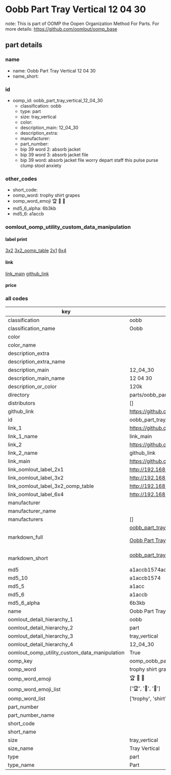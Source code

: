 # Oobb Part Tray Vertical 12 04 30  

note: This is part of OOMP the Oopen Organization Method For Parts. For more details: https://github.com/oomlout/oomp_base

##  part details





### name
* name: Oobb Part Tray Vertical 12 04 30
* name_short: 
### id
* oomp_id: oobb_part_tray_vertical_12_04_30
  * classification: oobb
  * type: part
  * size: tray_vertical
  * color: 
  * description_main: 12_04_30
  * description_extra: 
  * manufacturer: 
  * part_number: 
  * bip 39 word 2: absorb jacket
  * bip 39 word 3: absorb jacket file
  * bip 39 word: absorb jacket file worry depart staff this pulse purse clump stool anxiety

### other_codes
* short_code: 
* oomp_word: trophy shirt grapes
* oomp_word_emoji :trophy: :shirt: :grapes:
* md5_6_alpha: 6b3kb
* md5_6: a1accb






### oomlout_oomp_utility_custom_data_manipulation
#### label print
[3x2](http://192.168.1.245:1112/?label=oomp%206b3kb)
[3x2_oomp_table](http://192.168.1.107:1112/?label=oomp%206b3kb)
[2x1](http://192.168.1.242:1112/?label=oomp%206b3kb)
[6x4](http://192.168.1.55:1112/?label=oomp%206b3kb)    

#### link

[link_main](https://github.com/oomlout/oomlout_oomp_current_version_messy/tree/main/parts/oobb_part_tray_vertical_12_04_30) [github_link](https://github.com/oomlout/oomlout_oomp_part_src/tree/main/parts/oobb_part_tray_vertical_12_04_30)                             

#### price







### all codes 
| key | value |  
| --- | --- |  
| classification | oobb |  
| classification_name | Oobb |  
| color |  |  
| color_name |  |  
| description_extra |  |  
| description_extra_name |  |  
| description_main | 12_04_30 |  
| description_main_name | 12 04 30 |  
| description_or_color | 120k |  
| directory | parts/oobb_part_tray_vertical_12_04_30 |  
| distributors | [] |  
| github_link | https://github.com/oomlout/oomlout_oomp_part_src/tree/main/parts/oobb_part_tray_vertical_12_04_30 |  
| id | oobb_part_tray_vertical_12_04_30 |  
| link_1 | https://github.com/oomlout/oomlout_oomp_current_version_messy/tree/main/parts/oobb_part_tray_vertical_12_04_30 |  
| link_1_name | link_main |  
| link_2 | https://github.com/oomlout/oomlout_oomp_part_src/tree/main/parts/oobb_part_tray_vertical_12_04_30 |  
| link_2_name | github_link |  
| link_main | https://github.com/oomlout/oomlout_oomp_current_version_messy/tree/main/parts/oobb_part_tray_vertical_12_04_30 |  
| link_oomlout_label_2x1 | http://192.168.1.242:1112/?label=oomp%206b3kb |  
| link_oomlout_label_3x2 | http://192.168.1.245:1112/?label=oomp%206b3kb |  
| link_oomlout_label_3x2_oomp_table | http://192.168.1.107:1112/?label=oomp%206b3kb |  
| link_oomlout_label_6x4 | http://192.168.1.55:1112/?label=oomp%206b3kb |  
| manufacturer |  |  
| manufacturer_name |  |  
| manufacturers | [] |  
| markdown_full | [oobb_part_tray_vertical_12_04_30](https://github.com/oomlout/oomlout_oomp_current_version_messy/tree/main/parts/oobb_part_tray_vertical_12_04_30)<br>[](https://github.com/oomlout/oomlout_oomp_current_version_messy/tree/main/parts/oobb_part_tray_vertical_12_04_30)<br>[Oobb Part Tray Vertical 12 04 30](https://github.com/oomlout/oomlout_oomp_current_version_messy/tree/main/parts/oobb_part_tray_vertical_12_04_30)<br><br> |  
| markdown_short | [oobb_part_tray_vertical_12_04_30](https://github.com/oomlout/oomlout_oomp_current_version_messy/tree/main/parts/oobb_part_tray_vertical_12_04_30)<br><br> |  
| md5 | a1accb1574ad9c1b501d6fdcac5dc006 |  
| md5_10 | a1accb1574 |  
| md5_5 | a1acc |  
| md5_6 | a1accb |  
| md5_6_alpha | 6b3kb |  
| name | Oobb Part Tray Vertical 12 04 30 |  
| oomlout_detail_hierarchy_1 | oobb |  
| oomlout_detail_hierarchy_2 | part |  
| oomlout_detail_hierarchy_3 | tray_vertical |  
| oomlout_detail_hierarchy_4 | 12_04_30 |  
| oomlout_oomp_utility_custom_data_manipulation | True |  
| oomp_key | oomp_oobb_part_tray_vertical_12_04_30 |  
| oomp_word | trophy shirt grapes |  
| oomp_word_emoji | :trophy: :shirt: :grapes: |  
| oomp_word_emoji_list | [':trophy:', ':shirt:', ':grapes:'] |  
| oomp_word_list | ['trophy', 'shirt', 'grapes'] |  
| part_number |  |  
| part_number_name |  |  
| short_code |  |  
| short_name |  |  
| size | tray_vertical |  
| size_name | Tray Vertical |  
| type | part |  
| type_name | Part |  

